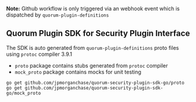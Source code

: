 **Note:** Github workflow is only triggered via an webhook event which is dispatched by `quorum-plugin-definitions`

## Quorum Plugin SDK for Security Plugin Interface

The SDK is auto generated from `quorum-plugin-definitions` proto files using `protoc` compiler 3.9.1

- `proto` package contains stubs generated from `protoc` compiler
- `mock_proto` package contains mocks for unit testing

```
go get github.com/jpmorganchase/quorum-security-plugin-sdk-go/proto
go get github.com/jpmorganchase/quorum-security-plugin-sdk-go/mock_proto
```
